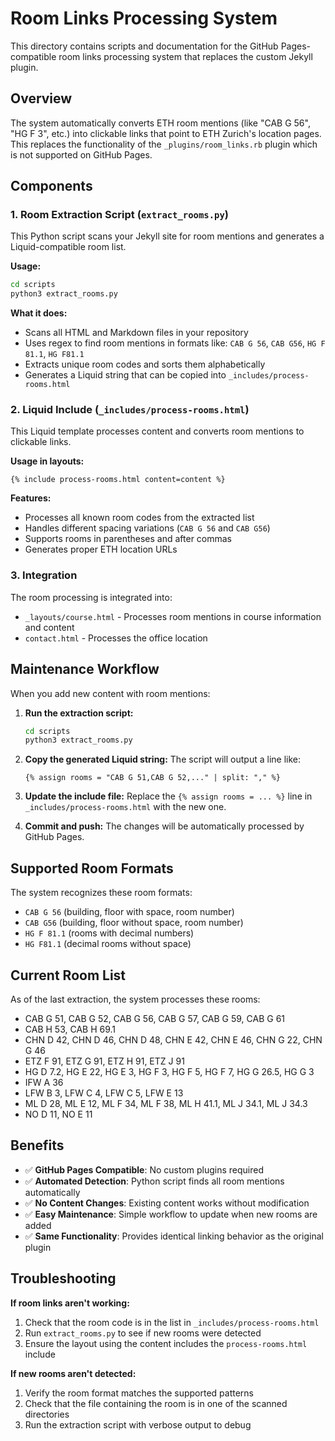 # Room Links Processing System

This directory contains scripts and documentation for the GitHub Pages-compatible room links processing system that replaces the custom Jekyll plugin.

## Overview

The system automatically converts ETH room mentions (like "CAB G 56", "HG F 3", etc.) into clickable links that point to ETH Zurich's location pages. This replaces the functionality of the `_plugins/room_links.rb` plugin which is not supported on GitHub Pages.

## Components

### 1. Room Extraction Script (`extract_rooms.py`)

This Python script scans your Jekyll site for room mentions and generates a Liquid-compatible room list.

**Usage:**
```bash
cd scripts
python3 extract_rooms.py
```

**What it does:**
- Scans all HTML and Markdown files in your repository
- Uses regex to find room mentions in formats like: `CAB G 56`, `CAB G56`, `HG F 81.1`, `HG F81.1`
- Extracts unique room codes and sorts them alphabetically
- Generates a Liquid string that can be copied into `_includes/process-rooms.html`

### 2. Liquid Include (`_includes/process-rooms.html`)

This Liquid template processes content and converts room mentions to clickable links.

**Usage in layouts:**
```liquid
{% include process-rooms.html content=content %}
```

**Features:**
- Processes all known room codes from the extracted list
- Handles different spacing variations (`CAB G 56` and `CAB G56`)
- Supports rooms in parentheses and after commas
- Generates proper ETH location URLs

### 3. Integration

The room processing is integrated into:
- `_layouts/course.html` - Processes room mentions in course information and content
- `contact.html` - Processes the office location

## Maintenance Workflow

When you add new content with room mentions:

1. **Run the extraction script:**
   ```bash
   cd scripts
   python3 extract_rooms.py
   ```

2. **Copy the generated Liquid string:**
   The script will output a line like:
   ```liquid
   {% assign rooms = "CAB G 51,CAB G 52,..." | split: "," %}
   ```

3. **Update the include file:**
   Replace the `{% assign rooms = ... %}` line in `_includes/process-rooms.html` with the new one.

4. **Commit and push:**
   The changes will be automatically processed by GitHub Pages.

## Supported Room Formats

The system recognizes these room formats:
- `CAB G 56` (building, floor with space, room number)
- `CAB G56` (building, floor without space, room number)  
- `HG F 81.1` (rooms with decimal numbers)
- `HG F81.1` (decimal rooms without space)

## Current Room List

As of the last extraction, the system processes these rooms:
- CAB G 51, CAB G 52, CAB G 56, CAB G 57, CAB G 59, CAB G 61
- CAB H 53, CAB H 69.1
- CHN D 42, CHN D 46, CHN D 48, CHN E 42, CHN E 46, CHN G 22, CHN G 46
- ETZ F 91, ETZ G 91, ETZ H 91, ETZ J 91
- HG D 7.2, HG E 22, HG E 3, HG F 3, HG F 5, HG F 7, HG G 26.5, HG G 3
- IFW A 36
- LFW B 3, LFW C 4, LFW C 5, LFW E 13
- ML D 28, ML E 12, ML F 34, ML F 38, ML H 41.1, ML J 34.1, ML J 34.3
- NO D 11, NO E 11

## Benefits

- ✅ **GitHub Pages Compatible**: No custom plugins required
- ✅ **Automated Detection**: Python script finds all room mentions automatically
- ✅ **No Content Changes**: Existing content works without modification
- ✅ **Easy Maintenance**: Simple workflow to update when new rooms are added
- ✅ **Same Functionality**: Provides identical linking behavior as the original plugin

## Troubleshooting

**If room links aren't working:**
1. Check that the room code is in the list in `_includes/process-rooms.html`
2. Run `extract_rooms.py` to see if new rooms were detected
3. Ensure the layout using the content includes the `process-rooms.html` include

**If new rooms aren't detected:**
1. Verify the room format matches the supported patterns
2. Check that the file containing the room is in one of the scanned directories
3. Run the extraction script with verbose output to debug
